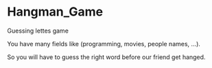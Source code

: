 # Hangman_Game

Guessing lettes game

You have many fields like (programming, movies, people names, ...).

So you will have to guess the right word before our friend get hanged.
